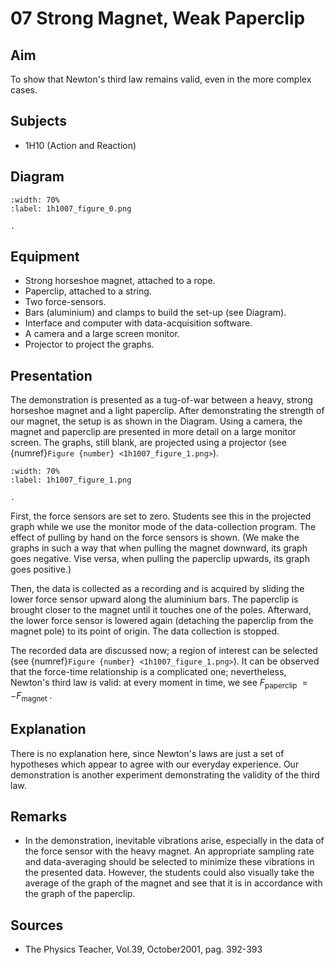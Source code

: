 # 07 Strong Magnet, Weak Paperclip  
  
## Aim   
 To show that Newton's third law remains valid, even in the more complex cases.    
  
## Subjects   
* 1H10 (Action and Reaction)   

## Diagram
   
```{figure} figures/figure_0.png
:width: 70%  
:label: 1h1007_figure_0.png  

. 
```

## Equipment
 *  Strong horseshoe magnet, attached to a rope. 
 *  Paperclip, attached to a string. 
 *  Two force-sensors. 
 *  Bars (aluminium) and clamps to build the set-up (see Diagram). 
 *  Interface and computer with data-acquisition software.
 *  A camera and a large screen monitor. 
 *  Projector to project the graphs.
    
  
## Presentation   
The demonstration is presented as a tug-of-war between a heavy, strong horseshoe magnet and a light paperclip. After demonstrating the strength of our magnet, the setup is as shown in the Diagram. Using a camera, the magnet and paperclip are presented in more detail on a large monitor screen. The graphs, still blank, are projected using a projector (see {numref}`Figure {number} <1h1007_figure_1.png>`).  

```{figure} figures/figure_1.png
:width: 70%  
:label: 1h1007_figure_1.png  

. 
```

First, the force sensors are set to zero. Students see this in the projected graph while we use the monitor mode of the data-collection program. The effect of pulling by hand on the force sensors is shown. (We make the graphs in such a way that when pulling the magnet downward, its graph goes negative. Vise versa, when pulling the paperclip upwards, its graph goes positive.)

Then, the data is collected as a recording and is acquired by sliding the lower force sensor upward along the aluminium bars. The paperclip is brought closer to the magnet until it touches one of the poles. Afterward, the lower force sensor is lowered again (detaching  the paperclip from the magnet pole) to its point of origin. The data collection is stopped.

The recorded data are discussed now; a region of interest can be selected (see {numref}`Figure {number} <1h1007_figure_1.png>`). It can be observed that the force-time relationship is a complicated one; nevertheless, Newton's third law is valid: at every moment in time, we see $F_{\text {paperclip }}=-F_{\text {magnet }}$.   
  
## Explanation   
 There is no explanation here, since Newton's laws are just a set of hypotheses which appear to agree with our everyday experience. Our demonstration is another experiment demonstrating the validity of the third law.
  
## Remarks
 *  In the demonstration, inevitable vibrations arise, especially in the data of the force sensor with the heavy magnet. An appropriate sampling rate and data-averaging should be selected to minimize these vibrations in the presented data. However, the students could also visually take the average of the graph of the magnet and see that it is in accordance with the graph of the paperclip.
   
  
## Sources
 *  The Physics Teacher, Vol.39, October2001, pag. 392-393
  
